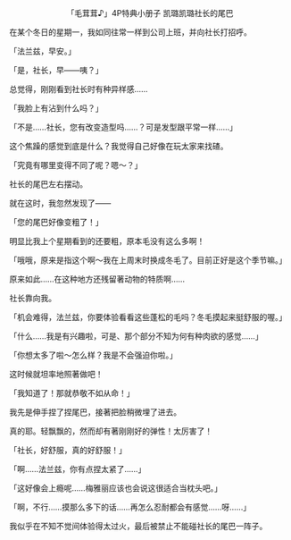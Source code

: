 <p align="center">「毛茸茸♪」4P特典小册子 凯璐凯璐社长的尾巴</p>

在某个冬日的星期一，我如同往常一样到公司上班，并向社长打招呼。

「法兰兹，早安。」

「是，社长，早——咦？」

总觉得，刚刚看到社长时有种异样感……

「我脸上有沾到什么吗？」

「不是……社长，您有改变造型吗……？可是发型跟平常一样……」

这个焦躁的感觉到底是什么？我觉得自己好像在玩太家来找碴。

「究竟有哪里变得不同了呢？嗯～？」

社长的尾巴左右摆动。

就在这时，我忽然发现了——

「您的尾巴好像变粗了！」

明显比我上个星期看到的还要粗，原本毛没有这么多啊！

「哦哦，原来是指这个啊～我在上周末时换成冬毛了。目前正好是这个季节嘛。」

原来如此……在这种地方还残留著动物的特质啊……

社长靠向我。

「机会难得，法兰兹，你要体验看看这些蓬松的毛吗？冬毛摸起来挺舒服的喔。」

「什么……我是有兴趣啦，可是、那个部分不知为何有种肉欲的感觉……」

「你想太多了啦～怎么样？我是不会强迫你啦。」

这时候就坦率地照著做吧！

「我知道了！那就恭敬不如从命！」

我先是伸手捏了捏尾巴，接著把脸稍微埋了进去。

真的耶。轻飘飘的，然而却有著刚刚好的弹性！太厉害了！

「社长，好舒服，真的好舒服！」

「啊……法兰兹，你有点捏太紧了……」

「这好像会上瘾呢……梅雅丽应该也会说这很适合当枕头吧。」

「啊，不行……摸那么多下的话……再怎么忍耐都会有感觉……呀……」

我似乎在不知不觉间体验得太过火，最后被禁止不能碰社长的尾巴一阵子。


